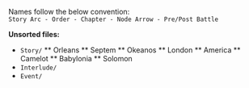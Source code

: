 Names follow the below convention:  
`Story Arc - Order - Chapter - Node Arrow - Pre/Post Battle`

**Unsorted files:**

* `Story/`
** Orleans
** Septem
** Okeanos
** London
** America
** Camelot
** Babylonia
** Solomon
* `Interlude/`
* `Event/`
